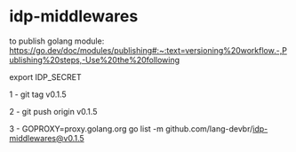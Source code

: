 # idp-middlewares

to publish golang module: https://go.dev/doc/modules/publishing#:~:text=versioning%20workflow.-,Publishing%20steps,-Use%20the%20following

export IDP_SECRET

1 - git tag v0.1.5

2 - git push origin v0.1.5

3 - GOPROXY=proxy.golang.org go list -m github.com/lang-devbr/idp-middlewares@v0.1.5

